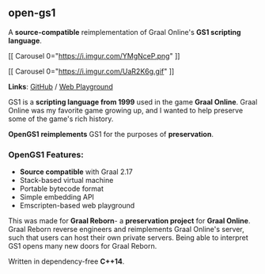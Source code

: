 ## open-gs1

A **source-compatible** reimplementation of Graal Online's **GS1 scripting language**.

[[ Carousel 0="https://i.imgur.com/YMgNceP.png" ]]

[[ Carousel 0="https://i.imgur.com/UaR2K6g.gif" ]]

**Links**: [GitHub](https://github.com/veryjos/OpenGS1) / [Web Playground](https://veryjos.com/static/opengs1/playground.html)

GS1 is a **scripting language from 1999** used in the game **Graal Online**. Graal Online was my favorite game growing up, and I wanted to help preserve some of the game's rich history.

**OpenGS1 reimplements** GS1 for the purposes of **preservation**.

### OpenGS1 Features:
  - **Source compatible** with Graal 2.17
  - Stack-based virtual machine
  - Portable bytecode format
  - Simple embedding API
  - Emscripten-based web playground

This was made for **Graal Reborn**- a **preservation project** for **Graal Online**. Graal Reborn reverse engineers and reimplements Graal Online's server, such that users can host their own private servers. Being able to interpret GS1 opens many new doors for Graal Reborn.

Written in dependency-free **C++14**.
